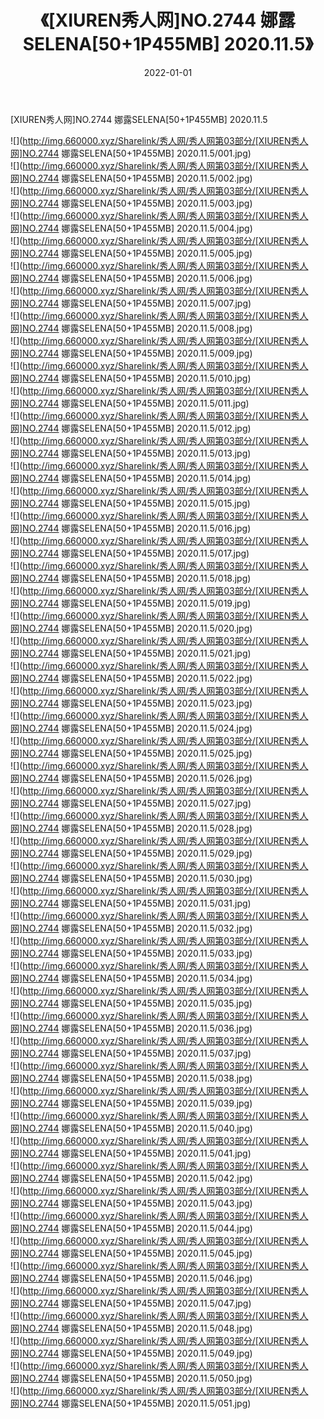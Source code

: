 ﻿---
layout: post
title:  《[XIUREN秀人网]NO.2744 娜露SELENA[50+1P455MB] 2020.11.5》
date:   2022-01-01
img: http://img.660000.xyz/Sharelink/秀人网/秀人网第03部分/[XIUREN秀人网]NO.2744 娜露SELENA[50+1P455MB] 2020.11.5/000.jpg
categories: [美女, 清纯, 唯美]
---

[XIUREN秀人网]NO.2744 娜露SELENA[50+1P455MB] 2020.11.5

 ![](http://img.660000.xyz/Sharelink/秀人网/秀人网第03部分/[XIUREN秀人网]NO.2744 娜露SELENA[50+1P455MB] 2020.11.5/001.jpg) <br>![](http://img.660000.xyz/Sharelink/秀人网/秀人网第03部分/[XIUREN秀人网]NO.2744 娜露SELENA[50+1P455MB] 2020.11.5/002.jpg) <br>![](http://img.660000.xyz/Sharelink/秀人网/秀人网第03部分/[XIUREN秀人网]NO.2744 娜露SELENA[50+1P455MB] 2020.11.5/003.jpg) <br>![](http://img.660000.xyz/Sharelink/秀人网/秀人网第03部分/[XIUREN秀人网]NO.2744 娜露SELENA[50+1P455MB] 2020.11.5/004.jpg) <br>![](http://img.660000.xyz/Sharelink/秀人网/秀人网第03部分/[XIUREN秀人网]NO.2744 娜露SELENA[50+1P455MB] 2020.11.5/005.jpg) <br>![](http://img.660000.xyz/Sharelink/秀人网/秀人网第03部分/[XIUREN秀人网]NO.2744 娜露SELENA[50+1P455MB] 2020.11.5/006.jpg) <br>![](http://img.660000.xyz/Sharelink/秀人网/秀人网第03部分/[XIUREN秀人网]NO.2744 娜露SELENA[50+1P455MB] 2020.11.5/007.jpg) <br>![](http://img.660000.xyz/Sharelink/秀人网/秀人网第03部分/[XIUREN秀人网]NO.2744 娜露SELENA[50+1P455MB] 2020.11.5/008.jpg) <br>![](http://img.660000.xyz/Sharelink/秀人网/秀人网第03部分/[XIUREN秀人网]NO.2744 娜露SELENA[50+1P455MB] 2020.11.5/009.jpg) <br>![](http://img.660000.xyz/Sharelink/秀人网/秀人网第03部分/[XIUREN秀人网]NO.2744 娜露SELENA[50+1P455MB] 2020.11.5/010.jpg) <br>![](http://img.660000.xyz/Sharelink/秀人网/秀人网第03部分/[XIUREN秀人网]NO.2744 娜露SELENA[50+1P455MB] 2020.11.5/011.jpg) <br>![](http://img.660000.xyz/Sharelink/秀人网/秀人网第03部分/[XIUREN秀人网]NO.2744 娜露SELENA[50+1P455MB] 2020.11.5/012.jpg) <br>![](http://img.660000.xyz/Sharelink/秀人网/秀人网第03部分/[XIUREN秀人网]NO.2744 娜露SELENA[50+1P455MB] 2020.11.5/013.jpg) <br>![](http://img.660000.xyz/Sharelink/秀人网/秀人网第03部分/[XIUREN秀人网]NO.2744 娜露SELENA[50+1P455MB] 2020.11.5/014.jpg) <br>![](http://img.660000.xyz/Sharelink/秀人网/秀人网第03部分/[XIUREN秀人网]NO.2744 娜露SELENA[50+1P455MB] 2020.11.5/015.jpg) <br>![](http://img.660000.xyz/Sharelink/秀人网/秀人网第03部分/[XIUREN秀人网]NO.2744 娜露SELENA[50+1P455MB] 2020.11.5/016.jpg) <br>![](http://img.660000.xyz/Sharelink/秀人网/秀人网第03部分/[XIUREN秀人网]NO.2744 娜露SELENA[50+1P455MB] 2020.11.5/017.jpg) <br>![](http://img.660000.xyz/Sharelink/秀人网/秀人网第03部分/[XIUREN秀人网]NO.2744 娜露SELENA[50+1P455MB] 2020.11.5/018.jpg) <br>![](http://img.660000.xyz/Sharelink/秀人网/秀人网第03部分/[XIUREN秀人网]NO.2744 娜露SELENA[50+1P455MB] 2020.11.5/019.jpg) <br>![](http://img.660000.xyz/Sharelink/秀人网/秀人网第03部分/[XIUREN秀人网]NO.2744 娜露SELENA[50+1P455MB] 2020.11.5/020.jpg) <br>![](http://img.660000.xyz/Sharelink/秀人网/秀人网第03部分/[XIUREN秀人网]NO.2744 娜露SELENA[50+1P455MB] 2020.11.5/021.jpg) <br>![](http://img.660000.xyz/Sharelink/秀人网/秀人网第03部分/[XIUREN秀人网]NO.2744 娜露SELENA[50+1P455MB] 2020.11.5/022.jpg) <br>![](http://img.660000.xyz/Sharelink/秀人网/秀人网第03部分/[XIUREN秀人网]NO.2744 娜露SELENA[50+1P455MB] 2020.11.5/023.jpg) <br>![](http://img.660000.xyz/Sharelink/秀人网/秀人网第03部分/[XIUREN秀人网]NO.2744 娜露SELENA[50+1P455MB] 2020.11.5/024.jpg) <br>![](http://img.660000.xyz/Sharelink/秀人网/秀人网第03部分/[XIUREN秀人网]NO.2744 娜露SELENA[50+1P455MB] 2020.11.5/025.jpg) <br>![](http://img.660000.xyz/Sharelink/秀人网/秀人网第03部分/[XIUREN秀人网]NO.2744 娜露SELENA[50+1P455MB] 2020.11.5/026.jpg) <br>![](http://img.660000.xyz/Sharelink/秀人网/秀人网第03部分/[XIUREN秀人网]NO.2744 娜露SELENA[50+1P455MB] 2020.11.5/027.jpg) <br>![](http://img.660000.xyz/Sharelink/秀人网/秀人网第03部分/[XIUREN秀人网]NO.2744 娜露SELENA[50+1P455MB] 2020.11.5/028.jpg) <br>![](http://img.660000.xyz/Sharelink/秀人网/秀人网第03部分/[XIUREN秀人网]NO.2744 娜露SELENA[50+1P455MB] 2020.11.5/029.jpg) <br>![](http://img.660000.xyz/Sharelink/秀人网/秀人网第03部分/[XIUREN秀人网]NO.2744 娜露SELENA[50+1P455MB] 2020.11.5/030.jpg) <br>![](http://img.660000.xyz/Sharelink/秀人网/秀人网第03部分/[XIUREN秀人网]NO.2744 娜露SELENA[50+1P455MB] 2020.11.5/031.jpg) <br>![](http://img.660000.xyz/Sharelink/秀人网/秀人网第03部分/[XIUREN秀人网]NO.2744 娜露SELENA[50+1P455MB] 2020.11.5/032.jpg) <br>![](http://img.660000.xyz/Sharelink/秀人网/秀人网第03部分/[XIUREN秀人网]NO.2744 娜露SELENA[50+1P455MB] 2020.11.5/033.jpg) <br>![](http://img.660000.xyz/Sharelink/秀人网/秀人网第03部分/[XIUREN秀人网]NO.2744 娜露SELENA[50+1P455MB] 2020.11.5/034.jpg) <br>![](http://img.660000.xyz/Sharelink/秀人网/秀人网第03部分/[XIUREN秀人网]NO.2744 娜露SELENA[50+1P455MB] 2020.11.5/035.jpg) <br>![](http://img.660000.xyz/Sharelink/秀人网/秀人网第03部分/[XIUREN秀人网]NO.2744 娜露SELENA[50+1P455MB] 2020.11.5/036.jpg) <br>![](http://img.660000.xyz/Sharelink/秀人网/秀人网第03部分/[XIUREN秀人网]NO.2744 娜露SELENA[50+1P455MB] 2020.11.5/037.jpg) <br>![](http://img.660000.xyz/Sharelink/秀人网/秀人网第03部分/[XIUREN秀人网]NO.2744 娜露SELENA[50+1P455MB] 2020.11.5/038.jpg) <br>![](http://img.660000.xyz/Sharelink/秀人网/秀人网第03部分/[XIUREN秀人网]NO.2744 娜露SELENA[50+1P455MB] 2020.11.5/039.jpg) <br>![](http://img.660000.xyz/Sharelink/秀人网/秀人网第03部分/[XIUREN秀人网]NO.2744 娜露SELENA[50+1P455MB] 2020.11.5/040.jpg) <br>![](http://img.660000.xyz/Sharelink/秀人网/秀人网第03部分/[XIUREN秀人网]NO.2744 娜露SELENA[50+1P455MB] 2020.11.5/041.jpg) <br>![](http://img.660000.xyz/Sharelink/秀人网/秀人网第03部分/[XIUREN秀人网]NO.2744 娜露SELENA[50+1P455MB] 2020.11.5/042.jpg) <br>![](http://img.660000.xyz/Sharelink/秀人网/秀人网第03部分/[XIUREN秀人网]NO.2744 娜露SELENA[50+1P455MB] 2020.11.5/043.jpg) <br>![](http://img.660000.xyz/Sharelink/秀人网/秀人网第03部分/[XIUREN秀人网]NO.2744 娜露SELENA[50+1P455MB] 2020.11.5/044.jpg) <br>![](http://img.660000.xyz/Sharelink/秀人网/秀人网第03部分/[XIUREN秀人网]NO.2744 娜露SELENA[50+1P455MB] 2020.11.5/045.jpg) <br>![](http://img.660000.xyz/Sharelink/秀人网/秀人网第03部分/[XIUREN秀人网]NO.2744 娜露SELENA[50+1P455MB] 2020.11.5/046.jpg) <br>![](http://img.660000.xyz/Sharelink/秀人网/秀人网第03部分/[XIUREN秀人网]NO.2744 娜露SELENA[50+1P455MB] 2020.11.5/047.jpg) <br>![](http://img.660000.xyz/Sharelink/秀人网/秀人网第03部分/[XIUREN秀人网]NO.2744 娜露SELENA[50+1P455MB] 2020.11.5/048.jpg) <br>![](http://img.660000.xyz/Sharelink/秀人网/秀人网第03部分/[XIUREN秀人网]NO.2744 娜露SELENA[50+1P455MB] 2020.11.5/049.jpg) <br>![](http://img.660000.xyz/Sharelink/秀人网/秀人网第03部分/[XIUREN秀人网]NO.2744 娜露SELENA[50+1P455MB] 2020.11.5/050.jpg) <br>![](http://img.660000.xyz/Sharelink/秀人网/秀人网第03部分/[XIUREN秀人网]NO.2744 娜露SELENA[50+1P455MB] 2020.11.5/051.jpg) <br>